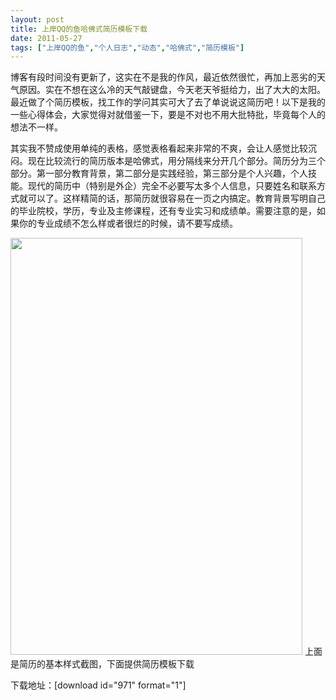 ```yaml
---
layout: post
title: 上岸QQ的鱼哈佛式简历模板下载		
date: 2011-05-27
tags: ["上岸QQ的鱼","个人日志","动态","哈佛式","简历模板"]
---
```


博客有段时间没有更新了，这实在不是我的作风，最近依然很忙，再加上恶劣的天气原因。实在不想在这么冷的天气敲键盘，今天老天爷挺给力，出了大大的太阳。最近做了个简历模板，找工作的学问其实可大了去了单说说这简历吧！以下是我的一些心得体会，大家觉得对就借鉴一下，要是不对也不用大批特批，毕竟每个人的想法不一样。

其实我不赞成使用单纯的表格，感觉表格看起来非常的不爽，会让人感觉比较沉闷。现在比较流行的简历版本是哈佛式，用分隔线来分开几个部分。简历分为三个部分。第一部分教育背景，第二部分是实践经验，第三部分是个人兴趣，个人技能。现代的简历中（特别是外企）完全不必要写太多个人信息，只要姓名和联系方式就可以了。这样精简的话，那简历就很容易在一页之内搞定。教育背景写明自己的毕业院校，学历，专业及主修课程，还有专业实习和成绩单。需要注意的是，如果你的专业成绩不怎么样或者很烂的时候，请不要写成绩。

<a rel="attachment wp-att-420" href="http://www.saqqdy.com/news/harvard-style-resume-template-download-saqqdy/attachment/saqqdyjianli"><img class="alignnone size-full wp-image-420" title="saqqdyjianli" src="saqqdyjianli.gif" alt="" width="467" height="667" /></a>
上面是简历的基本样式截图，下面提供简历模板下载

下载地址：[download id="971" format="1"]		